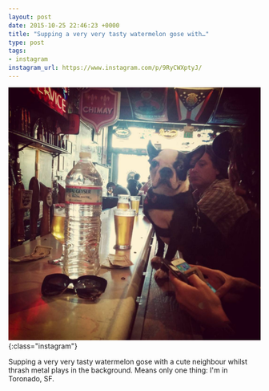 ```yaml
---
layout: post
date: 2015-10-25 22:46:23 +0000
title: "Supping a very very tasty watermelon gose with…"
type: post
tags:
- instagram
instagram_url: https://www.instagram.com/p/9RyCWXptyJ/
---
```


![Instagram - 9RyCWXptyJ](/img/9RyCWXptyJ.jpg){:class="instagram"}

Supping a very very tasty watermelon gose with a cute neighbour whilst thrash metal plays in the background. Means only one thing: I'm in Toronado,  SF.
